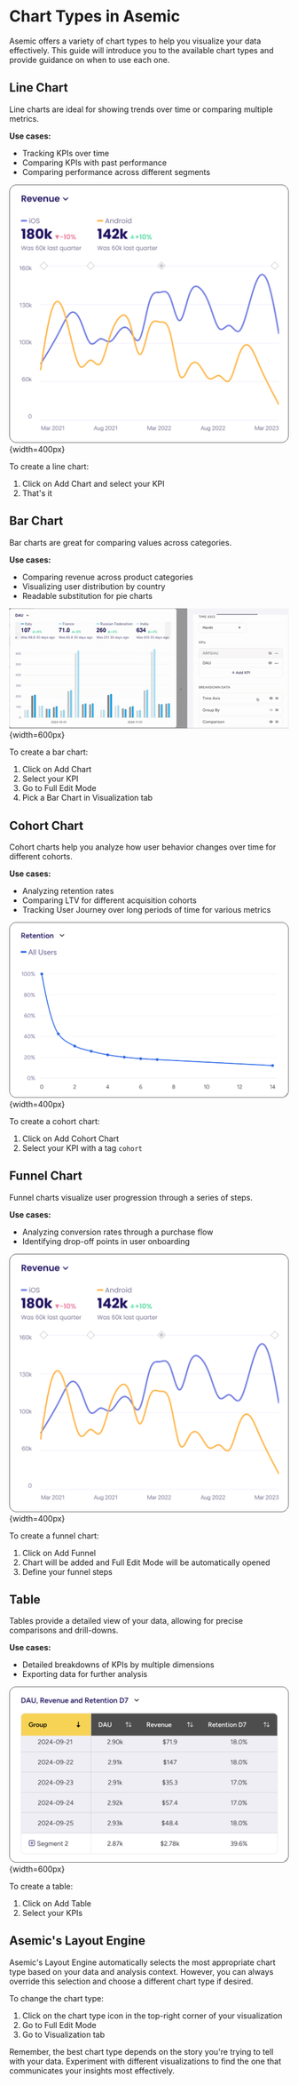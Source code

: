 # Chart Types in Asemic

Asemic offers a variety of chart types to help you visualize your data effectively. This guide will introduce you to the available chart types and provide guidance on when to use each one.

## Line Chart

Line charts are ideal for showing trends over time or comparing multiple metrics.

**Use cases:**
- Tracking KPIs over time
- Comparing KPIs with past performance
- Comparing performance across different segments

![Line Chart](../public/img/line-chart.png){width=400px}

To create a line chart:
1. Click on Add Chart and select your KPI
2. That's it

## Bar Chart

Bar charts are great for comparing values across categories.

**Use cases:**
- Comparing revenue across product categories
- Visualizing user distribution by country
- Readable substitution for pie charts

![Bar Chart](../public/img/bar-chart.gif){width=600px}

To create a bar chart:
1. Click on Add Chart
2. Select your KPI
3. Go to Full Edit Mode
4. Pick a Bar Chart in Visualization tab

## Cohort Chart

Cohort charts help you analyze how user behavior changes over time for different cohorts.

**Use cases:**
- Analyzing retention rates
- Comparing LTV for different acquisition cohorts
- Tracking User Journey over long periods of time for various metrics

![Cohort Chart](../public/img/cohort-chart.png){width=400px}

To create a cohort chart:
1. Click on Add Cohort Chart
2. Select your KPI with a tag `cohort`

## Funnel Chart

Funnel charts visualize user progression through a series of steps.

**Use cases:**
- Analyzing conversion rates through a purchase flow
- Identifying drop-off points in user onboarding

![Funnel Chart](../public/img/line-chart.png){width=400px}

To create a funnel chart:
1. Click on Add Funnel
2. Chart will be added and Full Edit Mode will be automatically opened
3. Define your funnel steps

## Table

Tables provide a detailed view of your data, allowing for precise comparisons and drill-downs.

**Use cases:**
- Detailed breakdowns of KPIs by multiple dimensions
- Exporting data for further analysis

![Table View](../public/img/table-chart.png){width=600px}

To create a table:
1. Click on Add Table
2. Select your KPIs

## Asemic's Layout Engine

Asemic's Layout Engine automatically selects the most appropriate chart type based on your data and analysis context. However, you can always override this selection and choose a different chart type if desired.

To change the chart type:
1. Click on the chart type icon in the top-right corner of your visualization
2. Go to Full Edit Mode
3. Go to Visualization tab

Remember, the best chart type depends on the story you're trying to tell with your data. Experiment with different visualizations to find the one that communicates your insights most effectively.